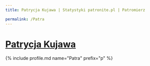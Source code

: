 ```yaml
---
title: Patrycja Kujawa | Statystyki patronite.pl | Patromierz

permalink: /Patra
---
```


# [Patrycja Kujawa](https://patronite.pl/Patra)

{% include profile.md name="Patra" prefix="p" %}
